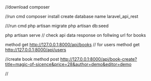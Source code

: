 //download composer 

//run cmd 
composer install 
create database name laravel_api_rest 

///run cmd 
php artisan migrate 
php artisan db:seed 

php artisan serve 
//
check api data response on follwing url 
for books 

method get 
http://127.0.0.1:8000/api/books 
//
for users 
method get 
http://127.0.0.1:8000/api/users 

//create book 
method post 
http://127.0.0.1:8000/api/book-create?title=magic-of-sicence&price=28&author=demo&editor=demo


//
